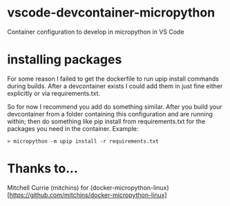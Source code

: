 # vscode-devcontainer-micropython
Container configuration to develop in micropython in VS Code

# installing packages
For some reason I failed to get the dockerfile to run upip install commands during builds. After a devcontainer exists I could add them in just fine either explicitly or via requirements.txt. 

So for now I recommend you add do something similar. After you build your devcontainer from a folder containing this configuration and are running within; then do something like pip install from requirements.txt for the packages you need in the container. Example:

    > micropython -m upip install -r requirements.txt

# Thanks to...
Mitchell Currie (mitchins) for (docker-micropython-linux)[https://github.com/mitchins/docker-micropython-linux]
